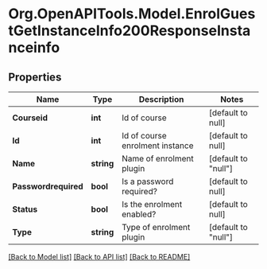 # Org.OpenAPITools.Model.EnrolGuestGetInstanceInfo200ResponseInstanceinfo

## Properties

Name | Type | Description | Notes
------------ | ------------- | ------------- | -------------
**Courseid** | **int** | Id of course | [default to null]
**Id** | **int** | Id of course enrolment instance | [default to null]
**Name** | **string** | Name of enrolment plugin | [default to "null"]
**Passwordrequired** | **bool** | Is a password required? | [default to null]
**Status** | **bool** | Is the enrolment enabled? | [default to null]
**Type** | **string** | Type of enrolment plugin | [default to "null"]

[[Back to Model list]](../README.md#documentation-for-models) [[Back to API list]](../README.md#documentation-for-api-endpoints) [[Back to README]](../README.md)

